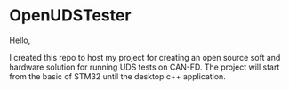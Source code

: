 # OpenUDSTester

Hello,

I created this repo to host my project for creating an open source soft and hardware solution for running UDS tests on CAN-FD. 
The project will start from the basic of STM32 until the desktop c++ application.
